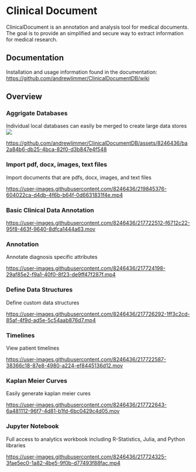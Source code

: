 # Clinical Document

ClinicalDocument is an annotation and analysis tool for medical documents. The goal is to provide an simplified and secure way to extract information for medical research.

## Documentation
Installation and usage information found in the documentation:
https://github.com/andrewlimmer/ClinicalDocumentDB/wiki

## Overview
### Aggrigate Databases
Individual local databases can easily be merged to create large data stores<br>
![](readme_images/aggrigate-database.png)

https://github.com/andrewlimmer/ClinicalDocumentDB/assets/8246436/ba2a84b6-db25-4bca-82f0-d3b847e4f548


### Import pdf, docx, images, text files
Import documents that are pdfs, docx, images, and text files

https://user-images.githubusercontent.com/8246436/219845376-604022ca-d4db-4f6b-b64f-0d6631831f4e.mp4

### Basic Clinical Data Annotation

https://user-images.githubusercontent.com/8246436/217722512-f6712c22-95f8-463f-9640-8dfca1444a63.mov

### Annotation
Annotate diagnosis specific attributes

https://user-images.githubusercontent.com/8246436/217724198-29af85e2-f9a1-40f0-8f23-de9ff47f287f.mp4


### Define Data Structures
Define custom data structures

https://user-images.githubusercontent.com/8246436/217726292-1ff3c2cd-85af-4f9d-ad5e-5c54aab876d7.mp4


### Timelines
View patient timelines

https://user-images.githubusercontent.com/8246436/217722587-38366c18-87e8-4980-a224-ef8445136d12.mov

### Kaplan Meier Curves
Easily generate kaplan meier cures

https://user-images.githubusercontent.com/8246436/217722643-6a481112-96f7-4d81-b1fd-6bc0429c4d05.mov

### Jupyter Notebook
Full access to analytics workbook including R-Statistics, Julia, and Python libraries

https://user-images.githubusercontent.com/8246436/217724325-3fae5ec0-1a82-4be5-9f0b-d77493f88fac.mp4

